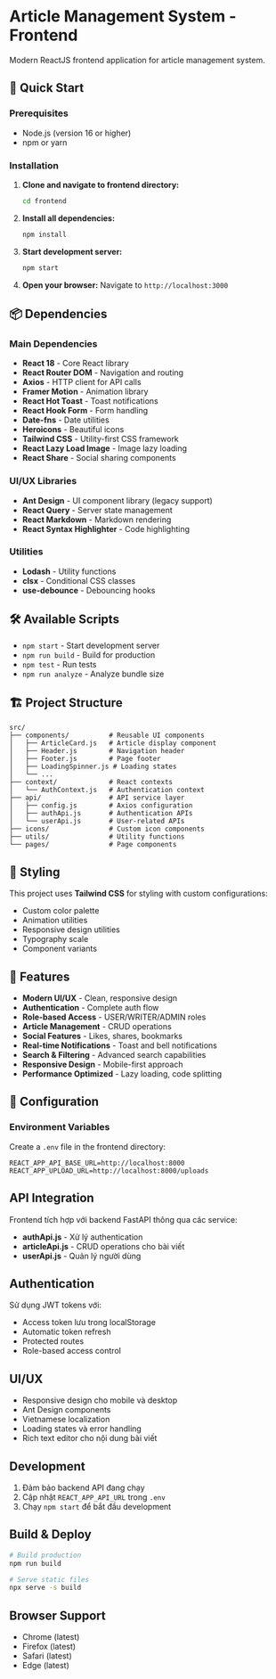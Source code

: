 # Article Management System - Frontend

Modern ReactJS frontend application for article management system.

## 🚀 Quick Start

### Prerequisites
- Node.js (version 16 or higher)
- npm or yarn

### Installation

1. **Clone and navigate to frontend directory:**
   ```bash
   cd frontend
   ```

2. **Install all dependencies:**
   ```bash
   npm install
   ```

3. **Start development server:**
   ```bash
   npm start
   ```

4. **Open your browser:**
   Navigate to `http://localhost:3000`

## 📦 Dependencies

### Main Dependencies
- **React 18** - Core React library
- **React Router DOM** - Navigation and routing
- **Axios** - HTTP client for API calls
- **Framer Motion** - Animation library
- **React Hot Toast** - Toast notifications
- **React Hook Form** - Form handling
- **Date-fns** - Date utilities
- **Heroicons** - Beautiful icons
- **Tailwind CSS** - Utility-first CSS framework
- **React Lazy Load Image** - Image lazy loading
- **React Share** - Social sharing components

### UI/UX Libraries
- **Ant Design** - UI component library (legacy support)
- **React Query** - Server state management
- **React Markdown** - Markdown rendering
- **React Syntax Highlighter** - Code highlighting

### Utilities
- **Lodash** - Utility functions
- **clsx** - Conditional CSS classes
- **use-debounce** - Debouncing hooks

## 🛠️ Available Scripts

- `npm start` - Start development server
- `npm run build` - Build for production
- `npm test` - Run tests
- `npm run analyze` - Analyze bundle size

## 🏗️ Project Structure

```
src/
├── components/          # Reusable UI components
│   ├── ArticleCard.js   # Article display component
│   ├── Header.js        # Navigation header
│   ├── Footer.js        # Page footer
│   ├── LoadingSpinner.js # Loading states
│   └── ...
├── context/             # React contexts
│   └── AuthContext.js   # Authentication context
├── api/                 # API service layer
│   ├── config.js        # Axios configuration
│   ├── authApi.js       # Authentication APIs
│   └── userApi.js       # User-related APIs
├── icons/               # Custom icon components
├── utils/               # Utility functions
└── pages/               # Page components
```

## 🎨 Styling

This project uses **Tailwind CSS** for styling with custom configurations:

- Custom color palette
- Animation utilities
- Responsive design utilities
- Typography scale
- Component variants

## 🚀 Features

- **Modern UI/UX** - Clean, responsive design
- **Authentication** - Complete auth flow
- **Role-based Access** - USER/WRITER/ADMIN roles
- **Article Management** - CRUD operations
- **Social Features** - Likes, shares, bookmarks
- **Real-time Notifications** - Toast and bell notifications
- **Search & Filtering** - Advanced search capabilities
- **Responsive Design** - Mobile-first approach
- **Performance Optimized** - Lazy loading, code splitting

## 🔧 Configuration

### Environment Variables
Create a `.env` file in the frontend directory:

```env
REACT_APP_API_BASE_URL=http://localhost:8000
REACT_APP_UPLOAD_URL=http://localhost:8000/uploads
```

## API Integration

Frontend tích hợp với backend FastAPI thông qua các service:

- **authApi.js** - Xử lý authentication
- **articleApi.js** - CRUD operations cho bài viết
- **userApi.js** - Quản lý người dùng

## Authentication

Sử dụng JWT tokens với:
- Access token lưu trong localStorage
- Automatic token refresh
- Protected routes
- Role-based access control

## UI/UX

- Responsive design cho mobile và desktop
- Ant Design components
- Vietnamese localization
- Loading states và error handling
- Rich text editor cho nội dung bài viết

## Development

1. Đảm bảo backend API đang chạy
2. Cập nhật `REACT_APP_API_URL` trong `.env`
3. Chạy `npm start` để bắt đầu development

## Build & Deploy

```bash
# Build production
npm run build

# Serve static files
npx serve -s build
```

## Browser Support

- Chrome (latest)
- Firefox (latest)
- Safari (latest)
- Edge (latest)
